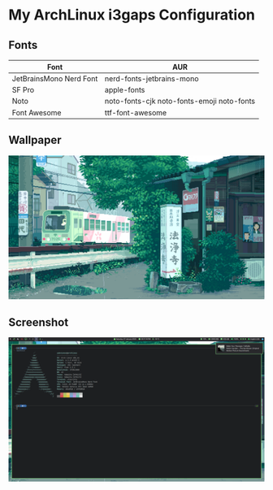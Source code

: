 # My ArchLinux i3gaps Configuration

## Fonts

|Font|AUR|
|-|-|
|JetBrainsMono Nerd Font|nerd-fonts-jetbrains-mono|
|SF Pro|apple-fonts|
|Noto|noto-fonts-cjk noto-fonts-emoji noto-fonts|
|Font Awesome|ttf-font-awesome|

## Wallpaper

![train](./screenshots/train.jpg)

## Screenshot

![dekstop](./screenshots/desktop.png)
